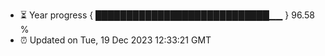 - ⏳ Year progress { ████████████████████████████▁▁ } 96.58 %
- ⏰ Updated on Tue, 19 Dec 2023 12:33:21 GMT

